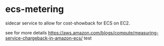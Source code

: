 # ecs-metering
sidecar service to allow for cost-showback for ECS on EC2. 

see for more details https://aws.amazon.com/blogs/compute/measuring-service-chargeback-in-amazon-ecs/ 
 test